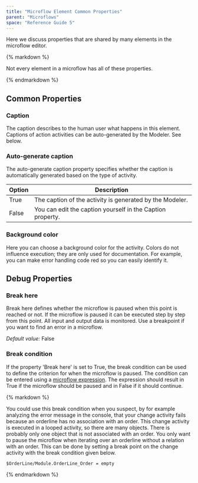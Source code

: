 ```yaml
---
title: "Microflow Element Common Properties"
parent: "Microflows"
space: "Reference Guide 5"
---
```



Here we discuss properties that are shared by many elements in the microflow editor.

<div class="alert alert-warning">{% markdown %}

Not every element in a microflow has all of these properties.

{% endmarkdown %}</div>

## Common Properties

### Caption

The caption describes to the human user what happens in this element. Captions of action activities can be auto-generated by the Modeler. See below.

### Auto-generate caption

The auto-generate caption property specifies whether the caption is automatically generated based on the type of activity.

<table><thead><tr><th class="confluenceTh">Option</th><th class="confluenceTh">Description</th></tr></thead><tbody><tr><td class="confluenceTd">True</td><td class="confluenceTd">The caption of the activity is generated by the Modeler.</td></tr><tr><td class="confluenceTd">False</td><td class="confluenceTd">You can edit the caption yourself in the Caption property.</td></tr></tbody></table>

### Background color

Here you can choose a background color for the activity. Colors do not influence execution; they are only used for documentation. For example, you can make error handling code red so you can easily identify it.

## Debug Properties

### Break here

Break here defines whether the microflow is paused when this point is reached or not. If the microflow is paused it can be executed step by step from this point. All input and output data is monitored. Use a breakpoint if you want to find an error in a microflow.

_Default value:_ False

### Break condition

If the property 'Break here' is set to True, the break condition can be used to define the criterion for when the microflow is paused. The condition can be entered using a [microflow expression](Microflow+Expressions). The expression should result in True if the microflow should be paused and in False if it should continue.

<div class="alert alert-info">{% markdown %}

You could use this break condition when you suspect, by for example analyzing the error message in the console, that your change activity fails because an orderline has no association with an order. This change activity is executed in a looped activity, so there are many objects. There is probably only one object that is not associated with an order. You only want to pause the microflow when iterating over an orderline without a relation with an order. This can be done by setting a break point on the change activity with the break condition given below.

`$OrderLine/Module.OrderLine_Order = empty`

{% endmarkdown %}</div>
